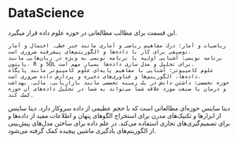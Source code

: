 # DataScience

این قسمت برای مطالب مطالعاتی در حوزه علوم داده قرار میگیرد.


    ریاضیات و آمار: درک مفاهیم ریاضی و آماری مانند جبر خطی، احتمال و آمار توصیفی برای کار با داده‌ها و الگوریتم‌های پیشرفته ضروری است.
    برنامه نویسی: آشنایی اولیه با برنامه نویسی به ویژه در زبان‌هایی مانند پایتون، R و SQL برای تحلیل و مدل سازی داده‌ها بسیار مهم است.
    علوم کامپیوتر: آشنایی با مفاهیم پایه‌ای علوم کامپیوتر مانند پایگاه داده‌ها، الگوریتم‌ها و فناوری‌های ذخیره و پردازش داده ضروری است.
    حوزه تخصصی: داشتن دانش در یک زمینه تخصصی مانند بازاریابی، مالی، بهداشت و درمان یا صنعت مورد علاقه شما می‌تواند به شما در تحلیل داده‌های آن حوزه کمک کند.


 دیتا ساینس حوزه‌ای مطالعاتی است که با حجم عظیمی از داده سروکار دارد. دیتا ساینس از ابزارها و تکنیک‌های مدرن برای استخراج الگوهای پنهان و اطلاعات مفید از داده‌ها و برای تصمیم‌گیری‌های تجاری استفاده می‌کند. در علم داده برای ساختن مدل‌های پیش‌بینی از الگوریتم‌های یادگیری ماشین پیچیده کمک گرفته می‌شود. 



